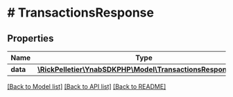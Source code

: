 # # TransactionsResponse

## Properties

Name | Type | Description | Notes
------------ | ------------- | ------------- | -------------
**data** | [**\RickPelletier\YnabSDKPHP\Model\TransactionsResponseData**](TransactionsResponseData.md) |  |

[[Back to Model list]](../../README.md#models) [[Back to API list]](../../README.md#endpoints) [[Back to README]](../../README.md)
